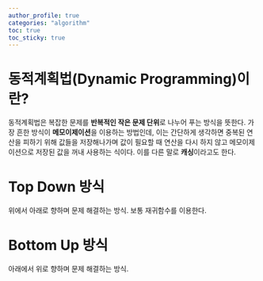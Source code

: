 ```yaml
---
author_profile: true
categories: "algorithm"
toc: true
toc_sticky: true
---
```


# 동적계획법(Dynamic Programming)이란?
동적계획법은 복잡한 문제를 **반복적인 작은 문제 단위**로 나누어 푸는 방식을 뜻한다. 가장 흔한 방식이 **메모이제이션**을 이용하는 방법인데, 이는 간단하게 생각하면 중복된 연산을 피하기 위해 값들을 저장해나가며 값이 필요할 때 연산을 다시 하지 않고 메모이제이션으로 저장된 값을 꺼내 사용하는 식이다. 이를 다른 말로 **캐싱**이라고도 한다.

# Top Down 방식
위에서 아래로 향하며 문제 해결하는 방식. 보통 재귀함수를 이용한다.

# Bottom Up 방식
아래에서 위로 향하며 문제 해결하는 방식.



